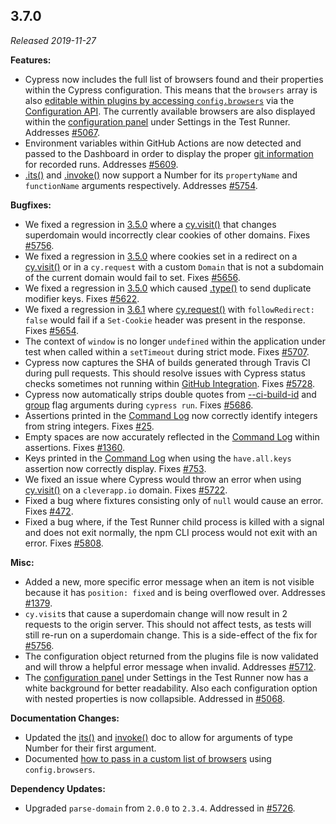 ## 3.7.0

_Released 2019-11-27_

**Features:**

- Cypress now includes the full list of browsers found and their properties
  within the Cypress configuration. This means that the `browsers` array is also
  [editable within plugins by accessing `config.browsers`](/guides/guides/launching-browsers#Customize-available-browsers)
  via the [Configuration API](/api/plugins/configuration-api). The currently
  available browsers are also displayed within the
  [configuration panel](/guides/references/configuration#Resolved-Configuration)
  under Settings in the Test Runner. Addresses
  [#5067](https://github.com/cypress-io/cypress/issues/5067).
- Environment variables within GitHub Actions are now detected and passed to the
  Dashboard in order to display the proper
  [git information](/guides/continuous-integration/introduction#Git-information)
  for recorded runs. Addresses
  [#5609](https://github.com/cypress-io/cypress/issues/5609).
- [.its()](/api/commands/its) and [.invoke()](/api/commands/invoke) now support
  a Number for its `propertyName` and `functionName` arguments respectively.
  Addresses [#5754](https://github.com/cypress-io/cypress/issues/5754).

**Bugfixes:**

- We fixed a regression in [3.5.0](#3-5-0) where a
  [cy.visit()](/api/commands/visit) that changes superdomain would incorrectly
  clear cookies of other domains. Fixes
  [#5756](https://github.com/cypress-io/cypress/issues/5756).
- We fixed a regression in [3.5.0](#3-5-0) where cookies set in a redirect on a
  [cy.visit()](/api/commands/visit) or in a `cy.request` with a custom `Domain`
  that is not a subdomain of the current domain would fail to set. Fixes
  [#5656](https://github.com/cypress-io/cypress/issues/5656).
- We fixed a regression in [3.5.0](#3-5-0) which caused
  [.type()](/api/commands/type) to send duplicate modifier keys. Fixes
  [#5622](https://github.com/cypress-io/cypress/issues/5622).
- We fixed a regression in [3.6.1](#3-6-1) where
  [cy.request()](/api/commands/request) with `followRedirect: false` would fail
  if a `Set-Cookie` header was present in the response. Fixes
  [#5654](https://github.com/cypress-io/cypress/issues/5654).
- The context of `window` is no longer `undefined` within the application under
  test when called within a `setTimeout` during strict mode. Fixes
  [#5707](https://github.com/cypress-io/cypress/issues/5707).
- Cypress now captures the SHA of builds generated through Travis CI during pull
  requests. This should resolve issues with Cypress status checks sometimes not
  running within [GitHub Integration](/guides/dashboard/github-integration).
  Fixes [#5728](https://github.com/cypress-io/cypress/issues/5728).
- Cypress now automatically strips double quotes from
  [--ci-build-id](/guides/guides/command-line#cypress-run-ci-build-id-lt-id-gt)
  and [group](/guides/guides/command-line#cypress-run-group-lt-name-gt) flag
  arguments during `cypress run`. Fixes
  [#5686](https://github.com/cypress-io/cypress/issues/5686).
- Assertions printed in the
  [Command Log](/guides/core-concepts/cypress-app#Command-Log) now correctly
  identify integers from string integers. Fixes
  [#25](https://github.com/cypress-io/cypress/issues/25).
- Empty spaces are now accurately reflected in the
  [Command Log](/guides/core-concepts/cypress-app#Command-Log) within
  assertions. Fixes [#1360](https://github.com/cypress-io/cypress/issues/1360).
- Keys printed in the
  [Command Log](/guides/core-concepts/cypress-app#Command-Log) when using the
  `have.all.keys` assertion now correctly display. Fixes
  [#753](https://github.com/cypress-io/cypress/issues/753).
- We fixed an issue where Cypress would throw an error when using
  [cy.visit()](/api/commands/visit) on a `cleverapp.io` domain. Fixes
  [#5722](https://github.com/cypress-io/cypress/issues/5722).
- Fixed a bug where fixtures consisting only of `null` would cause an error.
  Fixes [#472](https://github.com/cypress-io/cypress/issues/472).
- Fixed a bug where, if the Test Runner child process is killed with a signal
  and does not exit normally, the npm CLI process would not exit with an error.
  Fixes [#5808](https://github.com/cypress-io/cypress/issues/5808).

**Misc:**

- Added a new, more specific error message when an item is not visible because
  it has `position: fixed` and is being overflowed over. Addresses
  [#1379](https://github.com/cypress-io/cypress/issues/1379).
- `cy.visit`s that cause a superdomain change will now result in 2 requests to
  the origin server. This should not affect tests, as tests will still re-run on
  a superdomain change. This is a side-effect of the fix for
  [#5756](https://github.com/cypress-io/cypress/issues/5756).
- The configuration object returned from the plugins file is now validated and
  will throw a helpful error message when invalid. Addresses
  [#5712](https://github.com/cypress-io/cypress/issues/5712).
- The
  [configuration panel](/guides/references/configuration#Resolved-Configuration)
  under Settings in the Test Runner now has a white background for better
  readability. Also each configuration option with nested properties is now
  collapsible. Addressed in
  [#5068](https://github.com/cypress-io/cypress/pull/5068).

**Documentation Changes:**

- Updated the [its()](/api/commands/its) and [invoke()](/api/commands/invoke)
  doc to allow for arguments of type Number for their first argument.
- Documented
  [how to pass in a custom list of browsers](/guides/guides/launching-browsers#Customize-available-browsers)
  using `config.browsers`.

**Dependency Updates:**

- Upgraded `parse-domain` from `2.0.0` to `2.3.4`. Addressed in
  [#5726](https://github.com/cypress-io/cypress/pull/5726).
